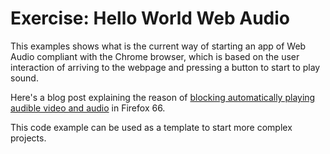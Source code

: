 # Exercise: Hello World Web Audio

This examples shows what is the current way of starting an app of Web Audio compliant with the Chrome browser, which is based on the user interaction of arriving to the webpage and pressing a button to start to play sound. 

Here's a blog post explaining the reason of [blocking automatically playing audible video and audio](https://hacks.mozilla.org/2019/02/firefox-66-to-block-automatically-playing-audible-video-and-audio/) in Firefox 66.

This code example can be used as a template to start more complex projects.

